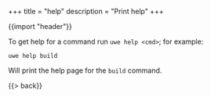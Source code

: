 +++
title = "help"
description = "Print help"
+++

{{import "header"}}

To get help for a command run `uwe help <cmd>`; for example:

```text
uwe help build
```

Will print the help page for the `build` command.

{{> back}}
